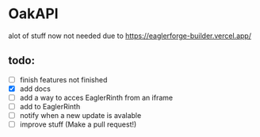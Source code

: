 # OakAPI
alot of stuff now not needed due to https://eaglerforge-builder.vercel.app/
## todo:
 - [ ] finish features not finished
 - [x] add docs
 - [ ] add a way to acces EaglerRinth from an iframe
 - [ ] add to EaglerRinth
 - [ ] notify when a new update is avalable
 - [ ] improve stuff (Make a pull request!)
